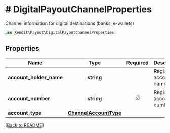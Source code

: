 # # DigitalPayoutChannelProperties
Channel information for digital destinations (banks, e-wallets)

```php
use Xendit\Payout\DigitalPayoutChannelProperties;
```

## Properties

| Name | Type | Required | Description | Examples |
|------------|:-------------:|:-------------:|-------------|:-------------:|
| **account_holder_name** | **string** |  | Registered account name | Adam Gilcrist |
| **account_number** | **string** | ☑️ | Registered account number | 9999999999 |
| **account_type** | [**ChannelAccountType**](ChannelAccountType.md) |  |  | null |


[[Back to README]](../../README.md)
